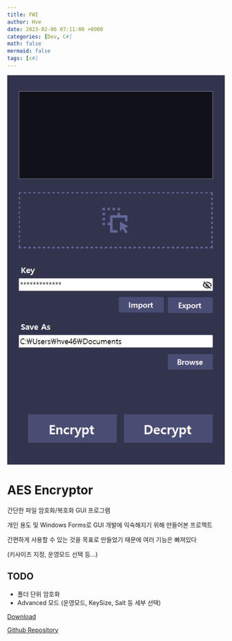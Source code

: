 ```yaml
---
title: FWI
author: Hve
date: 2023-02-06 07:11:00 +0900
categories: [Dev, C#]
math: false
mermaid: false
tags: [c#]
---
```


![encryptor](/assets/img/aes-encryptor/aes-enc0.png)

# AES Encryptor

간단한 파일 암호화/복호화 GUI 프로그램

개인 용도 및 Windows Forms로 GUI 개발에 익숙해지기 위해 만들어본 프로젝트



간편하게 사용할 수 있는 것을 목표로 만들었기 때문에 여러 기능은 빠져있다

(키사이즈 지정, 운영모드 선택 등...)

## TODO

- 폴더 단위 암호화
- Advanced 모드 (운영모드, KeySize, Salt 등 세부 선택)


[Download][release-link]

[Github Repository][git-repository-link]


[release-link]: https://github.com/hve4638/aes-encryptor/releases

[git-repository-link]: https://github.com/hve4638/aes-encryptor


